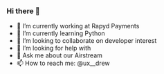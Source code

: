 ### Hi there 👋

- 🔭 I’m currently working at Rapyd Payments 
- 🌱 I’m currently learning Python
- 👯 I’m looking to collaborate on developer interest
- 🤔 I’m looking for help with 
- 💬 Ask me about our Airstream
- 📫 How to reach me: @ux__drew
